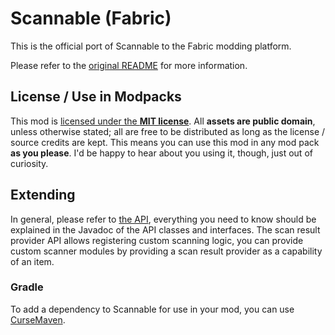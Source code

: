 # Scannable (Fabric)

This is the official port of Scannable to the Fabric modding platform.

Please refer to the [original README](https://github.com/MightyPirates/Scannable#readme) for more information.

## License / Use in Modpacks
This mod is [licensed under the **MIT license**](LICENSE). All **assets are public domain**, unless otherwise stated; all are free to be distributed as long as the license / source credits are kept. This means you can use this mod in any mod pack **as you please**. I'd be happy to hear about you using it, though, just out of curiosity.

## Extending
In general, please refer to [the API](src/main/java/li/cil/scannable/api), everything you need to know should be explained in the Javadoc of the API classes and interfaces. The scan result provider API allows registering custom scanning logic, you can provide custom scanner modules by providing a scan result provider as a capability of an item.

### Gradle
To add a dependency to Scannable for use in your mod, you can use [CurseMaven](https://cursemaven.com).
